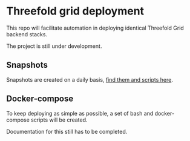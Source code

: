 # Threefold grid deployment

This repo will facilitate automation in deploying identical Threefold Grid backend stacks.  

The project is still under development.

## Snapshots

Snapshots are created on a daily basis, [find them and scripts here](https://github.com/threefoldtech/grid_deployment/tree/development/grid-snapshots).

## Docker-compose

To keep deploying as simple as possible, a set of bash and docker-compose scripts will be created.

Documentation for this still has to be completed.
